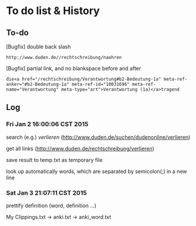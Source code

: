 To do list & History
====================

## To-do

[Bugfix] double back slash

	http://www.duden.de//rechtschreibung/naehren

[Bugfix] partial link, and no blankspace before and after

	die<a href="/rechtschreibung/Verantwortung#b2-Bedeutung-1a" meta-ref-anker="#b2-Bedeutung-1a" meta-ref-id="10031696" meta-ref-name="Verantwortung" meta-type="art">Verantwortung (1a)</a>tragend

## Log

### Fri Jan  2 16:00:06 CST 2015

search (e.g.) _verlieren_ (http://www.duden.de/suchen/dudenonline/verlieren)

get all links (http://www.duden.de/rechtschreibung/verlieren)

save result to temp.txt as temporary file

look up automatically words, which are separated by semicolon(;) in a new line

### Sat Jan  3 21:07:11 CST 2015

prettify definition (word, definition ...)

My Clippings.txt -> anki.txt -> anki_word.txt
